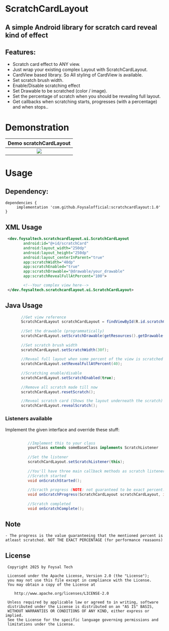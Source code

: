# ScratchCardLayout

## A simple Android library for scratch card reveal kind of effect


## Features:

 - Scratch card effect to ANY view.
 - Just wrap your existing complex Layout with ScratchCardLayout.
 - CardView based library. So All styling of CardView is available.
 - Set scratch brush width.
 - Enable/Disable scratching effect
 - Set Drawable to be scratched (color / image).
 - Set the percentage of scratch when you should be revealing full layout.
 - Get callbacks when scratching starts, progresses (with a percentage) and when stops..
 
 
# Demonstration
|Demo scratchCardLayout|
|:---:|
|![](art/demoScratchCardLayout.gif)|

 
# Usage
## Dependency:

 
 ```
 dependencies {
      implementation 'com.github.Foysalofficial:scratchcardlayout:1.0'
 }
 ```
 
 ## XML Usage
 ```xml
  <dev.foysaltech.scratchcardlayout.ui.ScratchCardLayout
         android:id="@+id/scratchCard"
         android:layout_width="250dp"
         android:layout_height="250dp"
         android:layout_centerInParent="true"
         app:scratchWidth="40dp"
         app:scratchEnabled="true"
         app:scratchDrawable="@drawable/your_drawable"
         app:scratchRevealFullAtPercent="100">
 
         <!--Your complex view here-->
  </dev.foysaltech.scratchcardlayout.ui.ScratchCardLayout>     
 ```
 
 ## Java Usage
 ```java
        //Get view reference
        ScratchCardLayout scratchCardLayout = findViewById(R.id.scratchCard);
        
        //Set the drawable (programmatically)
        scratchCardLayout.setScratchDrawable(getResources().getDrawable(R.drawable.car));
        
        //Set scratch brush width
        scratchCardLayout.setScratchWidth(30f);
        
        //Reveal full layout when some percent of the view is scratched
        scratchCardLayout.setRevealFullAtPercent(40);
        
        //Scratching enable/disable
        scratchCardLayout.setScratchEnabled(true);
        
        //Remove all scratch made till now
        scratchCardLayout.resetScratch();

        //Reveal scratch card (Shows the layout underneath the scratch)
        scratchCardLayout.revealScratch();
 ``` 
 
 ### Listeners available
          
Implement the given interface and override these stuff:

```java

          //Implement this to your class
          yourClass extends someBaseClass implements ScratchListener
          
          //Set the listener
          scratchCardLayout.setScratchListener(this);
            
          //You'll have three main callback methods as scratch listeners
          //Scratch started
          void onScratchStarted();
            
          //Scracth progress (NOTE: not guaranteed to be exact percent. consider it like atleast this much percent has been scratched)
          void onScratchProgress(ScratchCardLayout scratchCardLayout, int atLeastScratchedPercent);
            
          //Scratch completed
          void onScratchComplete();
  ``` 
 
 ## Note
 ```
 - The progress is the value guaranteeing that the mentioned percent is atleast scratched. NOT THE EXACT PERCENTAGE (for performance reasaons)
 ```
 
 License
 -------
 
     Copyright 2025 by Foysal Tech
 
     Licensed under the Apache License, Version 2.0 (the "License");
     you may not use this file except in compliance with the License.
     You may obtain a copy of the License at
 
        http://www.apache.org/licenses/LICENSE-2.0
 
     Unless required by applicable law or agreed to in writing, software
     distributed under the License is distributed on an "AS IS" BASIS,
     WITHOUT WARRANTIES OR CONDITIONS OF ANY KIND, either express or implied.
     See the License for the specific language governing permissions and
     limitations under the License.
